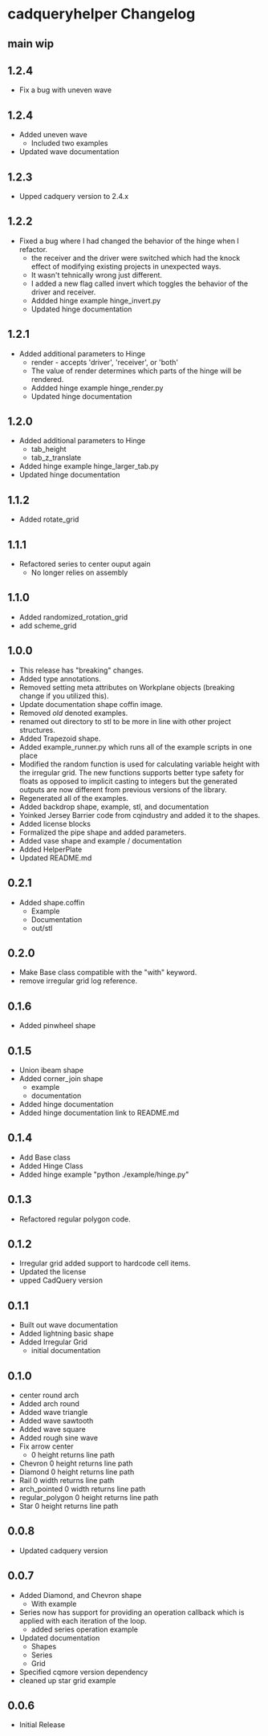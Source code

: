 # cadqueryhelper Changelog

## main wip

## 1.2.4
* Fix a bug with uneven wave

## 1.2.4
* Added uneven wave
  * Included two examples
* Updated wave documentation

## 1.2.3
* Upped cadquery version to 2.4.x

## 1.2.2
* Fixed a bug where I had changed the behavior of the hinge when I refactor.
  * the receiver and the driver were switched which had the knock effect of modifying existing projects in unexpected ways.
  * It wasn't tehnically wrong just different.
  * I added a new flag called invert which toggles the behavior of the driver and receiver.
  * Addded hinge example hinge_invert.py
  * Updated hinge documentation 

## 1.2.1
* Added additional parameters to Hinge
  * render - accepts 'driver', 'receiver', or 'both'
  * The value of render determines which parts of the hinge will be rendered.
  * Addded hinge example hinge_render.py
  * Updated hinge documentation

## 1.2.0
* Added additional parameters to Hinge
    * tab_height
    * tab_z_translate
* Added hinge example hinge_larger_tab.py
* Updated hinge documentation

## 1.1.2
* Added rotate_grid

## 1.1.1
* Refactored series to center ouput again
  * No longer relies on assembly 

## 1.1.0
* Added randomized_rotation_grid
* add scheme_grid

## 1.0.0
* This release has "breaking" changes.
* Added type annotations.
* Removed setting meta attributes on Workplane objects (breaking change if you utilized this).
* Update documentation shape coffin image.
* Removed *old* denoted examples.
* renamed out directory to stl to be more in line with other project structures.
* Added Trapezoid shape.
* Added example_runner.py which runs all of the example scripts in one place
* Modified the random function is used for calculating variable height with the irregular grid. The new functions supports better type safety for floats as opposed to implicit casting to integers but the generated outputs are now different from previous versions of the library.
* Regenerated all of the examples.
* Added backdrop shape, example, stl, and documentation
* Yoinked Jersey Barrier code from cqindustry and added it to the shapes.
* Added license blocks
* Formalized the pipe shape and added parameters.
* Added vase shape and example / documentation
* Added HelperPlate
* Updated README.md


## 0.2.1
* Added shape.coffin
  * Example
  * Documentation
  * out/stl

## 0.2.0
* Make Base class compatible with the "with" keyword.
* remove irregular grid log reference.

## 0.1.6
* Added pinwheel shape

## 0.1.5
* Union ibeam shape
* Added corner_join shape
  * example
  * documentation
* Added hinge documentation
* Added hinge documentation link to README.md

## 0.1.4
* Add Base class
* Added Hinge Class
* Added hinge example "python ./example/hinge.py"

## 0.1.3
* Refactored regular polygon code.

## 0.1.2
* Irregular grid added support to hardcode cell items.
* Updated the license
* upped CadQuery version

## 0.1.1
* Built out wave documentation
* Added lightning basic shape
* Added Irregular Grid
  * initial documentation

## 0.1.0
* center round arch
* Added arch round
* Added wave triangle
* Added wave sawtooth
* Added wave square
* Added rough sine wave
* Fix arrow center
  * 0 height returns line path
* Chevron 0 height returns line path
* Diamond 0 height returns line path
* Rail 0 width returns line path
* arch_pointed 0 width returns line path
* regular_polygon 0 height returns line path
* Star 0 height returns line path

## 0.0.8
* Updated cadquery version

## 0.0.7
* Added Diamond, and Chevron shape
  * With example
* Series now has support for providing an operation callback which is applied with each iteration of the loop.
  * added series operation example
* Updated documentation
  * Shapes
  * Series
  * Grid
* Specified cqmore version dependency
* cleaned up star grid example

## 0.0.6
* Initial Release
